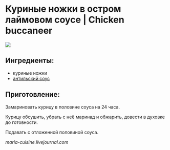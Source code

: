 # Куриные ножки в остром лаймовом соусе \| Chicken buccaneer

![](https://s-media-cache-ak0.pinimg.com/564x/03/dd/02/03dd02b39b71af79e35316510e116ba5.jpg)

## Ингредиенты:

* куриные ножки
* [антильский соус](https://mars9n9.gitbooks.io/recipes-book/content/sobachii_antilskii_sous.html)

## Приготовление:

Замариновать курицу в половине соуса на 24 часа.

Курицу обсушить, убрать с неё маринад и обжарить, довести в духовке до готовности.

Подавать с отложенной половиной соуса.

_maria-cuisine.livejournal.com_

